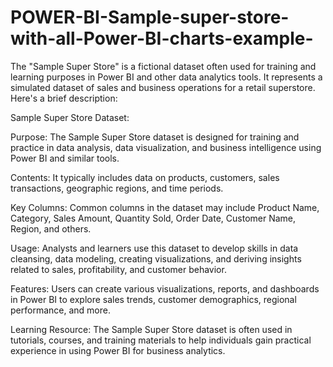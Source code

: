 # POWER-BI-Sample-super-store-with-all-Power-BI-charts-example-
The "Sample Super Store" is a fictional dataset often used for training and learning purposes in Power BI and other data analytics tools. It represents a simulated dataset of sales and business operations for a retail superstore. Here's a brief description:

Sample Super Store Dataset:

Purpose: The Sample Super Store dataset is designed for training and practice in data analysis, data visualization, and business intelligence using Power BI and similar tools.

Contents: It typically includes data on products, customers, sales transactions, geographic regions, and time periods.

Key Columns: Common columns in the dataset may include Product Name, Category, Sales Amount, Quantity Sold, Order Date, Customer Name, Region, and others.

Usage: Analysts and learners use this dataset to develop skills in data cleansing, data modeling, creating visualizations, and deriving insights related to sales, profitability, and customer behavior.

Features: Users can create various visualizations, reports, and dashboards in Power BI to explore sales trends, customer demographics, regional performance, and more.

Learning Resource: The Sample Super Store dataset is often used in tutorials, courses, and training materials to help individuals gain practical experience in using Power BI for business analytics.
